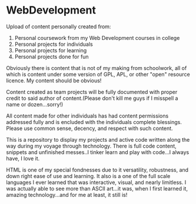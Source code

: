 WebDevelopment
==============

Upload of content personally created from:
  1. Personal coursework from my Web Development courses in college
  2. Personal projects for individuals
  3. Personal projects for learning
  4. Personal projects done for fun

Obviously there is content that is not of my making from schoolwork, all of which is content under some version of GPL, APL, or other "open" resource licence. My content should be obvious! 

Content created as team projects will be fully documented with proper credit to said author of content.(Please don't kill me guys if I misspell a name or dozen...sorry!)

All content made for other individuals has had content permissions addressed fully and is encluded with the individuals complete blessings. Please use common sense, decency, and respect with such content.

This is a repository to display my projects and active code written along the way during my voyage through technology. There is full code content, snippets and unfinished messes..I tinker learn and play with code...I always have, I love it.

HTML is one of my special fondnesses due to it versatility, robustness, and down right ease of use and learning. It also is a one of the full scale languages I ever learned that was interactive, visual, and nearly limitless. I was actually able to see more than ASCII art...it was, when I first learned it, amazing technology...and for me at least, it still is!
